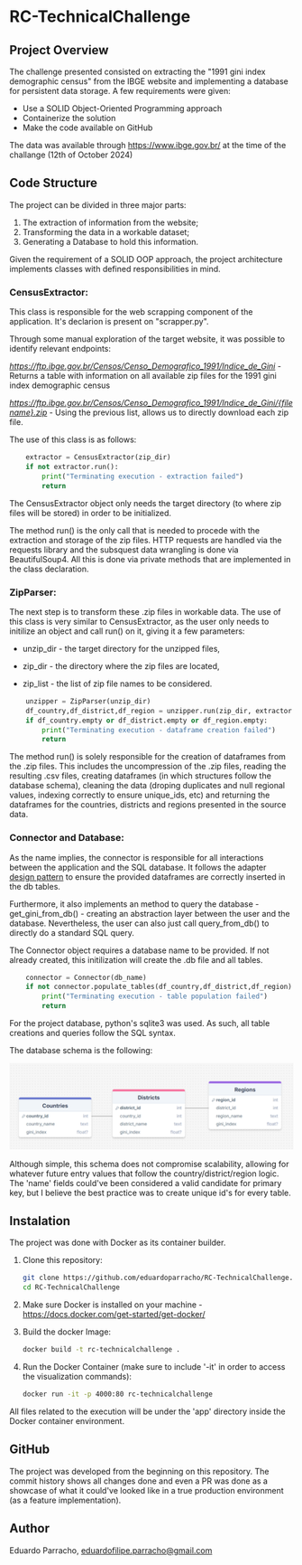# RC-TechnicalChallenge

## Project Overview

The challenge presented consisted on extracting the "1991 gini index demographic census" from the IBGE website and implementing a database for persistent data storage. A few requirements were given:

* Use a SOLID Object-Oriented Programming approach
* Containerize the solution
* Make the code available on GitHub

The data was available through https://www.ibge.gov.br/ at the time of the challange (12th of October 2024)


## Code Structure

The project can be divided in three major parts:

1. The extraction of information from the website;
2. Transforming the data in a workable dataset;
3. Generating a Database to hold this information.

Given the requirement of a SOLID OOP approach, the project architecture implements classes with defined responsibilities in mind.

### CensusExtractor:

This class is responsible for the web scrapping component of the application. It's declarion is present on "scrapper.py".

Through some manual exploration of the target website, it was possible to identify relevant endpoints:

*https://ftp.ibge.gov.br/Censos/Censo_Demografico_1991/Indice_de_Gini* - Returns a table with information on all available zip files for the 1991 gini index demographic census

*https://ftp.ibge.gov.br/Censos/Censo_Demografico_1991/Indice_de_Gini/{filename}.zip* - Using the previous list, allows us to directly download each zip file.

The use of this class is as follows:

```python
    extractor = CensusExtractor(zip_dir)
    if not extractor.run():
        print("Terminating execution - extraction failed")
        return
```

The CensusExtractor object only needs the target directory (to where zip files will be stored) in order to be initialized.

The method run() is the only call that is needed to procede with the extraction and storage of the zip files. HTTP requests are handled via the requests library and the subsquest data wrangling is done via BeautifulSoup4. All this is done via private methods that are implemented in the class declaration.


### ZipParser:

The next step is to transform these .zip files in workable data. The use of this class is very similar to CensusExtractor, as the user only needs to initilize an object and call run() on it, giving it a few parameters: 

* unzip_dir - the target directory for the unzipped files,
* zip_dir - the directory where the zip files are located,

* zip_list - the list of zip file names to be considered.

```python
    unzipper = ZipParser(unzip_dir)
    df_country,df_district,df_region = unzipper.run(zip_dir, extractor.get_zip_list())
    if df_country.empty or df_district.empty or df_region.empty:
        print("Terminating execution - dataframe creation failed")
        return
```

The method run() is solely responsible for the creation of dataframes from the .zip files. This includes the uncompression of the .zip files, reading the resulting .csv files, creating dataframes (in which structures follow the database schema), cleaning the data (droping duplicates and null regional values, indexing correctly to ensure unique_ids, etc) and returning the dataframes for the countries, districts and regions presented in the source data.


### Connector and Database:

As the name implies, the connector is responsible for all interactions between the application and the SQL database. It follows the adapter [design pattern](https://refactoring.guru/design-patterns/adapter) to ensure the provided dataframes are correctly inserted in the db tables.

Furthermore, it also implements an method to query the database - get_gini_from_db() - creating an abstraction layer between the user and the database. Nevertheless, the user can also just call query_from_db() to directly do a standard SQL query.

The Connector object requires a database name to be provided. If not already created, this initilization will create the .db file and all tables.

```python
    connector = Connector(db_name)
    if not connector.populate_tables(df_country,df_district,df_region):
        print("Terminating execution - table population failed")
        return
```

For the project database, python's sqlite3 was used. As such, all table creations and queries follow the SQL syntax.

The database schema is the following:

![1728870601534](image/README/1728870601534.png)

Although simple, this schema does not compromise scalability, allowing for whatever future entry values that follow the country/district/region logic. The 'name' fields could've been considered a valid candidate for primary key, but I believe the best practice was to create unique id's for every table.


## Instalation

The project was done with Docker as its container builder.

1. Clone this repository:

   ```bash
   git clone https://github.com/eduardoparracho/RC-TechnicalChallenge.git
   cd RC-TechnicalChallenge
   ```
2. Make sure Docker is installed on your machine - https://docs.docker.com/get-started/get-docker/
3. Build the docker Image:

   ```bash
   docker build -t rc-technicalchallenge .
   ```
4. Run the Docker Container (make sure to include '-it' in order to access the visualization commands):

   ```bash
   docker run -it -p 4000:80 rc-technicalchallenge
   ```

All files related to the execution will be under the 'app' directory inside the Docker container environment.

## GitHub

The project was developed from the beginning on this repository. The commit history shows all changes done and even a PR was done as a showcase of what it could've looked like in a true production environment (as a feature implementation).

## Author

Eduardo Parracho, eduardofilipe.parracho@gmail.com
